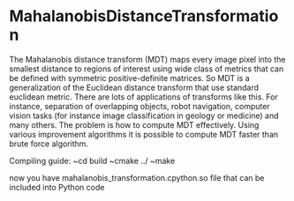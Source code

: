 # MahalanobisDistanceTransformation
The Mahalanobis distance transform (MDT) maps every image pixel into the smallest distance to regions of interest using wide class of metrics that can be defined with symmetric positive-definite matrices. 
So MDT is a generalization of the Euclidean distance transform that use standard euclidean metric. There are lots of applications of 
transforms like this. For instance, separation of overlapping objects, robot navigation, computer vision tasks 
(for instance image classification in geology or medicine) and many others. The problem is how to compute MDT effectively. 
Using various improvement algorithms it is possible to compute MDT faster than brute force algorithm.  

Compiling guide:
~cd build
~cmake ../
~make

now you have mahalanobis_transformation.cpython.so file that can be included into Python code
